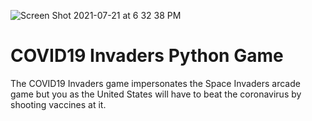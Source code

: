![Screen Shot 2021-07-21 at 6 32 38 PM](https://user-images.githubusercontent.com/58006796/126590998-e2747685-6cd2-4f65-b4c7-a4bfa0ff53a0.png)
# COVID19 Invaders Python Game
The COVID19 Invaders game impersonates the Space Invaders arcade game but you as the United States will have to beat the coronavirus by shooting vaccines at it.

